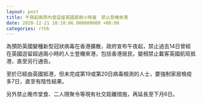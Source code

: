 ```yaml
---
layout: post
title: 午夜起兩周內曾逗留英國逾兩小時者　禁止登機來港
date: 2020-12-21 18:10:06.000000000 +08:00
categories: rthk
---
```


為預防英國變種新型冠狀病毒在香港擴散，政府宣布午夜起，禁止過去14日曾經在英國逗留超過兩小時的人士登機來港，包括香港居民，變相禁止載客英國航班抵港，直至另行通告。

至於已經由英國抵港，但未完成第19或第20日病毒檢測的人士，要強制家居檢疫多7日，直至有陰性結果。

另外禁止晚市堂食、二人限聚令等現有社交距離措施，再延長至下月6日。

